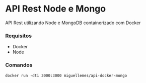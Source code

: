 # API Rest Node e Mongo

API Rest utilizando Node e MongoDB containerizado com Docker

### Requisitos
- Docker
- Node

### Comandos
`docker run -dti 3000:3000 miguellemes/api-docker-mongo`
